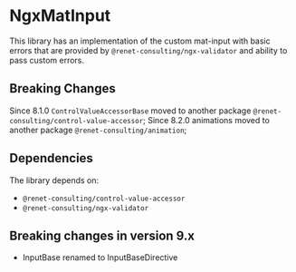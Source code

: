 # NgxMatInput

This library has an implementation of the custom mat-input with basic errors that are provided by ``@renet-consulting/ngx-validator`` and ability to pass custom errors.

## Breaking Changes
Since 8.1.0 ``ControlValueAccessorBase`` moved to another package ``@renet-consulting/control-value-accessor``;
Since 8.2.0 animations moved to another package ``@renet-consulting/animation``;

## Dependencies
The library depends on:
- ``@renet-consulting/control-value-accessor``
- ``@renet-consulting/ngx-validator``

## Breaking changes in version 9.x
- InputBase renamed to InputBaseDirective
